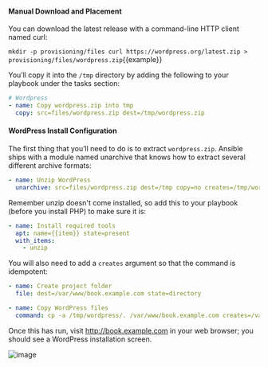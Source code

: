 #### Manual Download and Placement

You can download the latest release with a command-line HTTP client named curl:

`mkdir -p provisioning/files
curl https://wordpress.org/latest.zip > provisioning/files/wordpress.zip`{{example}}

You’ll copy it into the `/tmp` directory by adding the following to your playbook under the tasks section:

```yml
# Wordpress
- name: Copy wordpress.zip into tmp
  copy: src=files/wordpress.zip dest=/tmp/wordpress.zip
```

#### WordPress Install Configuration

The first thing that you’ll need to do is to extract `wordpress.zip`. Ansible ships with a module named unarchive that knows how to extract several different archive formats:

```yml
- name: Unzip WordPress
  unarchive: src=files/wordpress.zip dest=/tmp copy=no creates=/tmp/wordpress/wp-settings.php
```

Remember unzip doesn't come installed, so add this to your playbook (before you install PHP) to make sure it is:

```yml
- name: Install required tools
  apt: name={{item}} state=present
  with_items:
    - unzip
```

You will also need to add a `creates` argument so that the command is idempotent:

```yml
- name: Create project folder
  file: dest=/var/www/book.example.com state=directory

- name: Copy WordPress files
  command: cp -a /tmp/wordpress/. /var/www/book.example.com creates=/var/www/book.example.com/wp-settings.php
```

Once this has run, visit http://book.example.com in your web browser; you should see a WordPress installation screen.

![image](https://user-images.githubusercontent.com/21102559/32393162-e089e0ca-c0ae-11e7-9cbb-42e37535620e.png)
